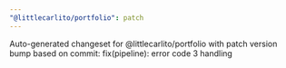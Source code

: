 ```yaml
---
"@littlecarlito/portfolio": patch
---
```


Auto-generated changeset for @littlecarlito/portfolio with patch version bump based on commit: fix(pipeline): error code 3 handling
